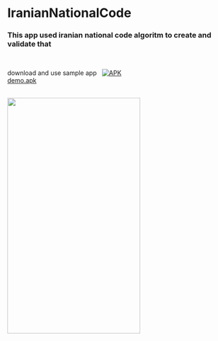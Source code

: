 # IranianNationalCode

### This app used iranian national code algoritm to create and validate that
<br />

download and use sample app
&nbsp; [![APK](https://img.shields.io/badge/APK-Demo-brightgreen.svg)](https://github.com/alipapital/IranianNationalCode/blob/master/files/iranian_national_code_v1.0.apkk)
<br />
[demo.apk](https://github.com/alipapital/IranianNationalCode/blob/master/files/iranian_national_code_v1.0.apk)
<br /><br />

<img src="https://github.com/alipapital/IranianNationalCode/blob/master/files/scr_iranian_natial_code.png" width="300" height="533"/>
